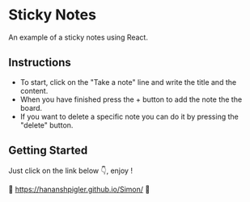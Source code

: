 # Sticky Notes
An example of a sticky notes using React.

## Instructions
- To start, click on the "Take a note" line and write the title and the content.
- When you have finished press the + button to add the note the the board.
- If you want to delete a specific note you can do it by pressing the "delete" button.

## Getting Started
Just click on the link below 👇, enjoy !

📝 https://hananshpigler.github.io/Simon/ 📝

